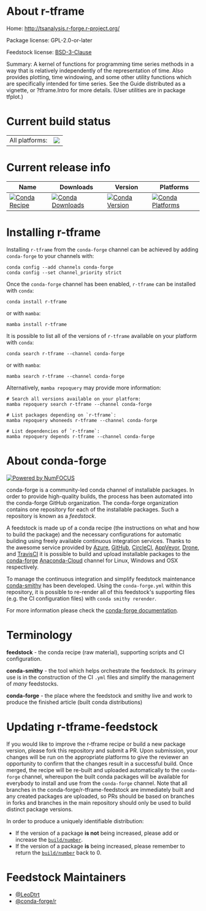 About r-tframe
==============

Home: http://tsanalysis.r-forge.r-project.org/

Package license: GPL-2.0-or-later

Feedstock license: [BSD-3-Clause](https://github.com/conda-forge/r-tframe-feedstock/blob/main/LICENSE.txt)

Summary: A kernel of functions for programming time series methods in a way that is relatively independently of the representation of time. Also provides plotting, time windowing, and some other utility functions which are specifically intended for time series. See the Guide distributed as a vignette, or ?tframe.Intro for more details. (User utilities are in package tfplot.)

Current build status
====================


<table><tr><td>All platforms:</td>
    <td>
      <a href="https://dev.azure.com/conda-forge/feedstock-builds/_build/latest?definitionId=15861&branchName=main">
        <img src="https://dev.azure.com/conda-forge/feedstock-builds/_apis/build/status/r-tframe-feedstock?branchName=main">
      </a>
    </td>
  </tr>
</table>

Current release info
====================

| Name | Downloads | Version | Platforms |
| --- | --- | --- | --- |
| [![Conda Recipe](https://img.shields.io/badge/recipe-r--tframe-green.svg)](https://anaconda.org/conda-forge/r-tframe) | [![Conda Downloads](https://img.shields.io/conda/dn/conda-forge/r-tframe.svg)](https://anaconda.org/conda-forge/r-tframe) | [![Conda Version](https://img.shields.io/conda/vn/conda-forge/r-tframe.svg)](https://anaconda.org/conda-forge/r-tframe) | [![Conda Platforms](https://img.shields.io/conda/pn/conda-forge/r-tframe.svg)](https://anaconda.org/conda-forge/r-tframe) |

Installing r-tframe
===================

Installing `r-tframe` from the `conda-forge` channel can be achieved by adding `conda-forge` to your channels with:

```
conda config --add channels conda-forge
conda config --set channel_priority strict
```

Once the `conda-forge` channel has been enabled, `r-tframe` can be installed with `conda`:

```
conda install r-tframe
```

or with `mamba`:

```
mamba install r-tframe
```

It is possible to list all of the versions of `r-tframe` available on your platform with `conda`:

```
conda search r-tframe --channel conda-forge
```

or with `mamba`:

```
mamba search r-tframe --channel conda-forge
```

Alternatively, `mamba repoquery` may provide more information:

```
# Search all versions available on your platform:
mamba repoquery search r-tframe --channel conda-forge

# List packages depending on `r-tframe`:
mamba repoquery whoneeds r-tframe --channel conda-forge

# List dependencies of `r-tframe`:
mamba repoquery depends r-tframe --channel conda-forge
```


About conda-forge
=================

[![Powered by
NumFOCUS](https://img.shields.io/badge/powered%20by-NumFOCUS-orange.svg?style=flat&colorA=E1523D&colorB=007D8A)](https://numfocus.org)

conda-forge is a community-led conda channel of installable packages.
In order to provide high-quality builds, the process has been automated into the
conda-forge GitHub organization. The conda-forge organization contains one repository
for each of the installable packages. Such a repository is known as a *feedstock*.

A feedstock is made up of a conda recipe (the instructions on what and how to build
the package) and the necessary configurations for automatic building using freely
available continuous integration services. Thanks to the awesome service provided by
[Azure](https://azure.microsoft.com/en-us/services/devops/), [GitHub](https://github.com/),
[CircleCI](https://circleci.com/), [AppVeyor](https://www.appveyor.com/),
[Drone](https://cloud.drone.io/welcome), and [TravisCI](https://travis-ci.com/)
it is possible to build and upload installable packages to the
[conda-forge](https://anaconda.org/conda-forge) [Anaconda-Cloud](https://anaconda.org/)
channel for Linux, Windows and OSX respectively.

To manage the continuous integration and simplify feedstock maintenance
[conda-smithy](https://github.com/conda-forge/conda-smithy) has been developed.
Using the ``conda-forge.yml`` within this repository, it is possible to re-render all of
this feedstock's supporting files (e.g. the CI configuration files) with ``conda smithy rerender``.

For more information please check the [conda-forge documentation](https://conda-forge.org/docs/).

Terminology
===========

**feedstock** - the conda recipe (raw material), supporting scripts and CI configuration.

**conda-smithy** - the tool which helps orchestrate the feedstock.
                   Its primary use is in the construction of the CI ``.yml`` files
                   and simplify the management of *many* feedstocks.

**conda-forge** - the place where the feedstock and smithy live and work to
                  produce the finished article (built conda distributions)


Updating r-tframe-feedstock
===========================

If you would like to improve the r-tframe recipe or build a new
package version, please fork this repository and submit a PR. Upon submission,
your changes will be run on the appropriate platforms to give the reviewer an
opportunity to confirm that the changes result in a successful build. Once
merged, the recipe will be re-built and uploaded automatically to the
`conda-forge` channel, whereupon the built conda packages will be available for
everybody to install and use from the `conda-forge` channel.
Note that all branches in the conda-forge/r-tframe-feedstock are
immediately built and any created packages are uploaded, so PRs should be based
on branches in forks and branches in the main repository should only be used to
build distinct package versions.

In order to produce a uniquely identifiable distribution:
 * If the version of a package **is not** being increased, please add or increase
   the [``build/number``](https://docs.conda.io/projects/conda-build/en/latest/resources/define-metadata.html#build-number-and-string).
 * If the version of a package **is** being increased, please remember to return
   the [``build/number``](https://docs.conda.io/projects/conda-build/en/latest/resources/define-metadata.html#build-number-and-string)
   back to 0.

Feedstock Maintainers
=====================

* [@LeoDtrt](https://github.com/LeoDtrt/)
* [@conda-forge/r](https://github.com/conda-forge/r/)

